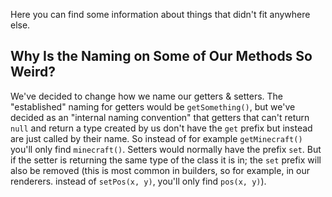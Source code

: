 Here you can find some information about things that didn't fit anywhere else.

## Why Is the Naming on Some of Our Methods So Weird?

We've decided to change how we name our getters & setters. 
The "established" naming for getters would be `getSomething()`, but we've decided as an "internal naming convention" that getters that can't return `null` and return a type created by us don't have the `get` prefix but instead are just called by their name. 
So instead of for example `getMinecraft()` you'll only find `minecraft()`. 
Setters would normally have the prefix `set`. 
But if the setter is returning the same type of the class it is in; the `set` prefix will also be removed (this is most common in builders, so for example, in our renderers. instead of `setPos(x, y)`, you'll only find `pos(x, y)`).
